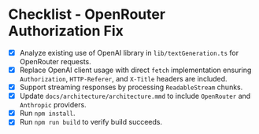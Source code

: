 # Checklist - OpenRouter Authorization Fix

- [x] Analyze existing use of OpenAI library in `lib/textGeneration.ts` for OpenRouter requests.
- [x] Replace OpenAI client usage with direct `fetch` implementation ensuring `Authorization`, `HTTP-Referer`, and `X-Title` headers are included.
- [x] Support streaming responses by processing `ReadableStream` chunks.
- [x] Update `docs/architecture/architecture.mmd` to include `OpenRouter` and `Anthropic` providers.
- [x] Run `npm install`.
- [x] Run `npm run build` to verify build succeeds.
